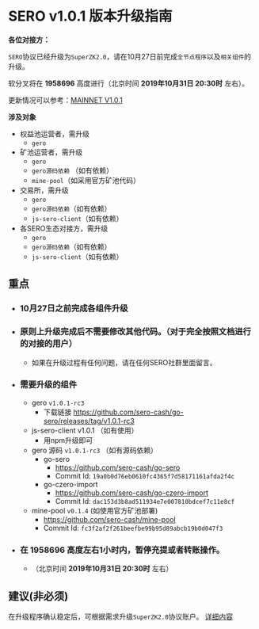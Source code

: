 # SERO v1.0.1 版本升级指南

**各位对接方：**

`SERO`协议已经升级为`SuperZK2.0`，请在10月27日前完成`全节点程序`以及`相关组件`的升级。

软分叉将在 **1958696** 高度进行（北京时间 **2019年10月31日 20:30时** 左右）。

更新情况可以参考：[MAINNET V1.0.1](?file=News/Release/SERO-MAINNET-V1.0.1)

**涉及对象**

* 权益池运营者，需升级
  * `gero`
* 矿池运营者，需升级
  * `gero`
  * `gero源码依赖` （如有依赖）
  * `mine-pool`（如采用官方矿池代码）
* 交易所，需升级
  * `gero`
  * `gero源码依赖`（如有依赖）
  * `js-sero-client`（如有依赖）
* 各SERO生态对接方，需升级
  * `gero`
  * `gero源码依赖`（如有依赖）
  * `js-sero-client`（如有依赖）

## 重点

* ### 10月27日之前完成各组件升级

* ### 原则上升级完成后不需要修改其他代码。（对于完全按照文档进行的对接的用户）

  * 如果在升级过程有任何问题，请在任何SERO社群里面留言。

* ### 需要升级的组件

  * gero `v1.0.1-rc3`
    * 下载链接 <https://github.com/sero-cash/go-sero/releases/tag/v1.0.1-rc3>
  * js-sero-client v1.0.1 （如有使用）
    * 用npm升级即可
  * gero 源码 `v1.0.1-rc3` （如有源码依赖）
    * go-sero
      * <https://github.com/sero-cash/go-sero>
      * Commit Id: `19a0b0d76eb0610fc4365f7d58171161afda2f4c`
    * go-czero-import
      * https://github.com/sero-cash/go-czero-import
      * Commit Id: `dac153d3b8ad511934e7e007810bdcef7c11e8cf`
  * mine-pool `v0.1.4` (如使用官方矿池部署)
    * <https://github.com/sero-cash/mine-pool>
    * Commit Id: `fc3f2af2f261beefbe99b95d89abcb19b0d047f3`

* ### 在 **1958696** 高度左右1小时内，暂停充提或者转账操作。

  * （北京时间 **2019年10月31日 20:30时** 左右）



## 建议(非必须)

在升级程序确认稳定后，可根据需求升级`SuperZK2.0`协议账户。
   [详细内容](?file=News/Report/20191020-sip5-superzk20-account-update)